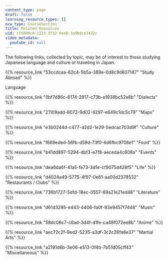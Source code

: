 ```yaml
---
content_type: page
draft: false
learning_resource_types: []
ocw_type: CourseSection
title: Related Resources
uid: cf5009c0-1123-3732-8ee8-3a9bdce2432c
video_metadata:
  youtube_id: null
---
```

The following links, collected by topic, may be of interest to those studying Japanese language and culture or traveling in Japan.

{{% resource_link "53ccdcaa-62c4-5b5a-389e-0d8c9d607147" "Study Abroad" %}}

Language

{{% resource_link "0bf7d86c-6174-2817-c73b-e1938bc52e8b" "Dialects" %}}

{{% resource_link "21109add-8072-9d02-8297-e649c1dc5c79" "Maps" %}}

{{% resource_link "e3b0244d-c477-d2d2-1e29-5edcac703d9f" "Culture" %}}

{{% resource_link "f689eded-56fb-d59d-73f0-6d6fbc9708e1" "Food" %}}

{{% resource_link "b41dd897-5294-dbf3-e7f8-aeceda4c608a" "Events" %}}

{{% resource_link "dea6da6f-41a5-fe73-3d1e-cf9075d428f5" "Life" %}}

{{% resource_link "d4024a49-5775-4f97-0e61-aa00d2378532" "Restaurants / Clubs" %}}

{{% resource_link "736b1727-5dfd-18ec-0557-69a21e21ed46" "Literature" %}}

{{% resource_link "d61d3285-e443-4406-fa0f-83e9457f7448" "Music" %}}

{{% resource_link "58dc08c7-c6ad-3d4f-d1fe-ca48f072ee8b" "Anime" %}}

{{% resource_link "aec72c2f-9ed2-5235-a3df-3c2c26fa6e37" "Martial Arts" %}}

{{% resource_link "a2191d6b-3e06-e513-0f4b-7b51d05cff43" "Miscellaneous" %}}